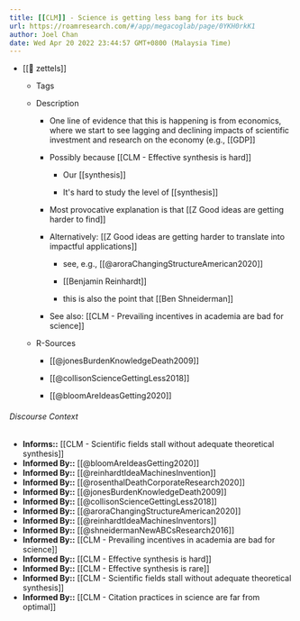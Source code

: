 ```yaml
---
title: [[CLM]] - Science is getting less bang for its buck
url: https://roamresearch.com/#/app/megacoglab/page/0YKH0rkK1
author: Joel Chan
date: Wed Apr 20 2022 23:44:57 GMT+0800 (Malaysia Time)
---
```


- [[🌲 zettels]]

    - Tags

    - Description

        - One line of evidence that this is happening is from economics, where we start to see lagging and declining impacts of scientific investment and research on the economy (e.g., [[GDP]]

        - Possibly because [[CLM - Effective synthesis is hard]]

            - Our [[synthesis]]

            - It's hard to study the level of [[synthesis]]

        - Most provocative explanation is that [[Z Good ideas are getting harder to find]]

        - Alternatively: [[Z Good ideas are getting harder to translate into impactful applications]]

            - see, e.g., [[@aroraChangingStructureAmerican2020]]

            - [[Benjamin Reinhardt]]

            - this is also the point that [[Ben Shneiderman]]

        - See also: [[CLM - Prevailing incentives in academia are bad for science]]

    - R-Sources

        - [[@jonesBurdenKnowledgeDeath2009]]

        - [[@collisonScienceGettingLess2018]]

        - [[@bloomAreIdeasGetting2020]]

###### Discourse Context

- **Informs::** [[CLM - Scientific fields stall without adequate theoretical synthesis]]
- **Informed By::** [[@bloomAreIdeasGetting2020]]
- **Informed By::** [[@reinhardtIdeaMachinesInvention]]
- **Informed By::** [[@rosenthalDeathCorporateResearch2020]]
- **Informed By::** [[@jonesBurdenKnowledgeDeath2009]]
- **Informed By::** [[@collisonScienceGettingLess2018]]
- **Informed By::** [[@aroraChangingStructureAmerican2020]]
- **Informed By::** [[@reinhardtIdeaMachinesInventors]]
- **Informed By::** [[@shneidermanNewABCsResearch2016]]
- **Informed By::** [[CLM - Prevailing incentives in academia are bad for science]]
- **Informed By::** [[CLM - Effective synthesis is hard]]
- **Informed By::** [[CLM - Effective synthesis is rare]]
- **Informed By::** [[CLM - Scientific fields stall without adequate theoretical synthesis]]
- **Informed By::** [[CLM - Citation practices in science are far from optimal]]
